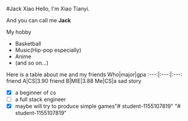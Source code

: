 #Jack Xiao
Hello, I'm Xiao Tianyi.

And you can call me **Jack**

My hobby
+ Basketball
+ Music(Hip-pop especially)
+ Anime
+ (and so on...)

Here is a table about me and my friends
Who|major|gpa
:---:|:---:|:---:
friend A|CS|3.90
friend B|MIE|3.88
Me|CS|a sad story

- [X] a beginner of cs
- [ ] a full stack engineer
- [X] maybe will try to produce simple games"# student-1155107819" 
"# student-1155107819" 
